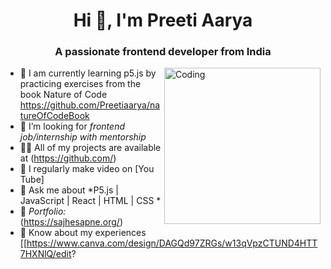 <h1 align="center">Hi 👋, I'm Preeti Aarya</h1>
<h3 align="center">A passionate frontend developer from India</h3>

<img align="right" alt="Coding" width="250" src="https://media0.giphy.com/media/p5gCVScs3vhu5ujeQM/giphy.webp?cid=ecf05e47tggo9oydeuz51b4jmze8n85ylh6jh20uv56jaety&ep=v1_stickers_search&rid=giphy.webp&ct=s">

- 🔭 I am currently learning p5.js by practicing exercises from the book Nature of Code https://github.com/Preetiaarya/natureOfCodeBook
- 👯 I’m looking for *frontend job/internship with mentorship* 
- 👨‍💻 All of my projects are available at (https://github.com/)
- 📝 I regularly make video on [You Tube]
- 💬 Ask me about *P5.js | JavaScript | React | HTML | CSS *
- 🔹 *Portfolio:* (https://sajhesapne.org/)
- 📄 Know about my experiences [[https://www.canva.com/design/DAGQd97ZRGs/w13qVpzCTUND4HTT7HXNlQ/edit?
